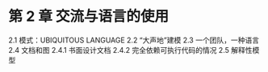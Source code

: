 # 第 2 章 交流与语言的使用

2.1 模式：UBIQUITOUS LANGUAGE
2.2 “大声地”建模
2.3 一个团队，一种语言
2.4 文档和图
2.4.1 书面设计文档
2.4.2 完全依赖可执行代码的情况
2.5 解释性模型
